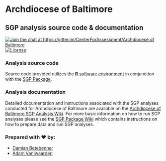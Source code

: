 Archdiocese of Baltimore
======

SGP analysis source code & documentation
-----------------------------------------

[![Join the chat at https://gitter.im/CenterForAssessment/Archdiocese of Baltimore](https://badges.gitter.im/Join%20Chat.svg)](https://gitter.im/CenterForAssessment/Archdiocese_of_Baltimore?utm_source=badge&utm_medium=badge&utm_campaign=pr-badge&utm_content=badge) [![License](http://img.shields.io/badge/license-GPL%203-brightgreen.svg?style=flat)](https://github.com/CenterForAssessment/Archdiocese_of_Baltimore/blob/master/LICENSE.md)

### Analysis source code

Source code provided utilizes the [**R** software environment](http://cran.r-project.org/) in conjunction with the [SGP Package](https://github.com/CenterForAssessment/SGP).

### Analysis documentation

Detailed documentation and instructions associated with the SGP analyses conducted for Archdiocese of Baltimore are available on the [Archdiocese of Baltimore SGP Analysis Wiki](https://github.com/CenterForAssessment/Archdiocese_of_Baltimore/wiki). 
For more basic information on how to run SGP analyses please see the [SGP Package Wiki](https://github.com/CenterForAssessment/SGP/wiki/Home) which contains instructions on how to 
prepare data and run SGP analyses.

### Prepared with :heart: by:

* [Damian Betebenner](https://github.com/dbetebenner)
* [Adam VanIwaarden](https://github.com/adamvi)

